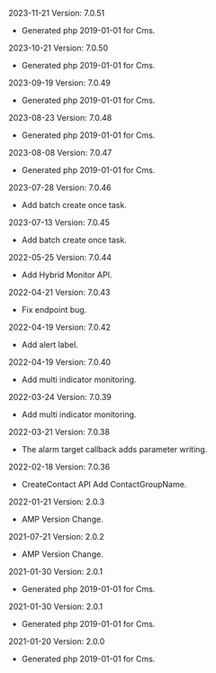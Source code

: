 2023-11-21 Version: 7.0.51
- Generated php 2019-01-01 for Cms.

2023-10-21 Version: 7.0.50
- Generated php 2019-01-01 for Cms.

2023-09-19 Version: 7.0.49
- Generated php 2019-01-01 for Cms.

2023-08-23 Version: 7.0.48
- Generated php 2019-01-01 for Cms.

2023-08-08 Version: 7.0.47
- Generated php 2019-01-01 for Cms.

2023-07-28 Version: 7.0.46
- Add batch create once task.

2023-07-13 Version: 7.0.45
- Add batch create once task.

2022-05-25 Version: 7.0.44
- Add Hybrid Monitor API.

2022-04-21 Version: 7.0.43
- Fix endpoint bug.

2022-04-19 Version: 7.0.42
- Add alert label.

2022-04-19 Version: 7.0.40
- Add multi indicator monitoring.

2022-03-24 Version: 7.0.39
- Add multi indicator monitoring.

2022-03-21 Version: 7.0.38
- The alarm target callback adds parameter writing.

2022-02-18 Version: 7.0.36
- CreateContact API Add ContactGroupName.

2022-01-21 Version: 2.0.3
- AMP Version Change.

2021-07-21 Version: 2.0.2
- AMP Version Change.

2021-01-30 Version: 2.0.1
- Generated php 2019-01-01 for Cms.

2021-01-30 Version: 2.0.1
- Generated php 2019-01-01 for Cms.

2021-01-20 Version: 2.0.0
- Generated php 2019-01-01 for Cms.

